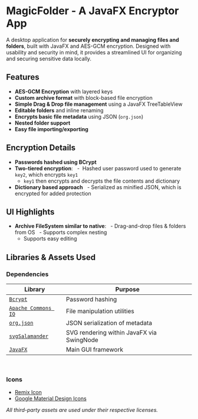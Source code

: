 # MagicFolder - A JavaFX Encryptor App
A desktop application for **securely encrypting and managing files and folders**, built with JavaFX and AES-GCM encryption. Designed with usability and security in mind, it provides a streamlined UI for organizing and securing sensitive data locally.
 
## Features
- **AES-GCM Encryption** with layered keys
- **Custom archive format** with block-based file encryption
- **Simple Drag & Drop file management** using a JavaFX TreeTableView
- **Editable folders** and inline renaming
- **Encrypts basic file metadata** using JSON (`org.json`)
- **Nested folder support**
- **Easy file importing/exporting**

## Encryption Details
- **Passwords hashed using BCrypt**
- **Two-tiered encryption**:
  -  Hashed user password used to generate `key2`, which encrypts `key1`
  - `key1` then encrypts and decrypts the file contents and dictionary
- **Dictionary based approach**
  - Serialized as minified JSON, which is encrypted for added protection
 
## UI Highlights
- **Archive FileSystem similar to native**:
  - Drag-and-drop files & folders from OS
  - Supports complex nesting
  - Supports easy editing
 
## Libraries & Assets Used
### Dependencies
| Library | Purpose |
|--------|---------|
| [`Bcrypt`](https://github.com/djmdjm/jBCrypt/blob/master/src/org/mindrot/jbcrypt/BCrypt.java) | Password hashing |
| [`Apache Commons IO`](https://commons.apache.org/proper/commons-io/) | File manipulation utilities |
| [`org.json`](https://github.com/stleary/JSON-java) | JSON serialization of metadata |
| [`svgSalamander`](https://github.com/blackears/svgSalamander) | SVG rendering within JavaFX via SwingNode |
| [`JavaFX`](https://openjfx.io/) | Main GUI framework |
 
### Icons
- [Remix Icon](https://remixicon.com/) 
- [Google Material Design Icons](https://fonts.google.com/icons)
 

*All third-party assets are used under their respective licenses.*
